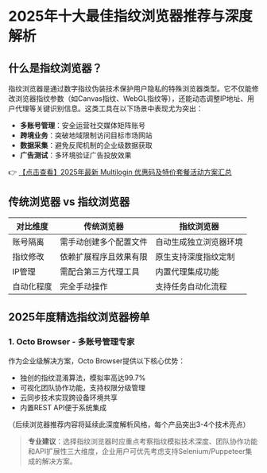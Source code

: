 # 2025年十大最佳指纹浏览器推荐与深度解析

## 什么是指纹浏览器？

指纹浏览器是通过数字指纹伪装技术保护用户隐私的特殊浏览器类型。它不仅能修改浏览器指纹参数（如Canvas指纹、WebGL指纹等），还能动态调整IP地址、用户代理等关键识别信息。这类工具在以下场景中表现尤为突出：

- **多账号管理**：安全运营社交媒体矩阵账号
- **跨境业务**：突破地域限制访问目标市场网站
- **数据采集**：避免反爬机制的企业级数据获取
- **广告测试**：多环境验证广告投放效果

👉 [【点击查看】2025年最新 Multilogin 优惠码及特价套餐活动方案汇总](https://bit.ly/multIlogin)

## 传统浏览器 vs 指纹浏览器

| 对比维度       | 传统浏览器                 | 指纹浏览器                     |
|----------------|--------------------------|------------------------------|
| 账号隔离       | 需手动创建多个配置文件     | 自动生成独立浏览器环境        |
| 指纹修改       | 依赖扩展程序且效果有限     | 原生支持深度指纹定制          |
| IP管理         | 需配合第三方代理工具       | 内置代理集成功能              |
| 自动化程度     | 完全手动操作              | 支持任务自动化流程            |

## 2025年度精选指纹浏览器榜单

### 1. Octo Browser - 多账号管理专家

作为企业级解决方案，Octo Browser提供以下核心优势：
- 独创的指纹混淆算法，模拟率高达99.7%
- 可视化团队协作功能，支持权限分级管理
- 云同步技术实现跨设备环境共享
- 内置REST API便于系统集成

（后续浏览器推荐内容将延续此深度解析风格，每个产品突出3-4个技术亮点）

> **专业建议**：选择指纹浏览器时应重点考察指纹模拟技术深度、团队协作功能和API扩展性三大维度，企业用户可优先考虑支持Selenium/Puppeteer集成的解决方案。